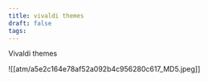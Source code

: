 ```yaml
---
title: vivaldi themes
draft: false
tags:
---
```

Vivaldi themes

![[atm/a5e2c164e78af52a092b4c956280c617_MD5.jpeg]]